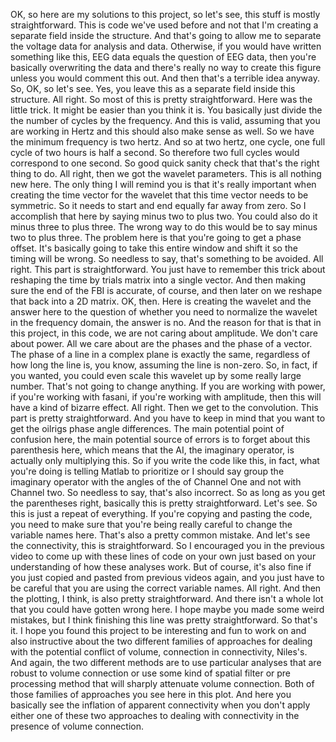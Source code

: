  OK, so here are my solutions to this project, so let's see, this stuff is mostly straightforward. This is code we've used before and not that I'm creating a separate field inside the structure. And that's going to allow me to separate the voltage data for analysis and data. Otherwise, if you would have written something like this, EEG data equals the question of EEG data, then you're basically overwriting the data and there's really no way to create this figure unless you would comment this out. And then that's a terrible idea anyway. So, OK, so let's see. Yes, you leave this as a separate field inside this structure. All right. So most of this is pretty straightforward. Here was the little trick. It might be easier than you think it is. You basically just divide the the number of cycles by the frequency. And this is valid, assuming that you are working in Hertz and this should also make sense as well. So we have the minimum frequency is two hertz. And so at two hertz, one cycle, one full cycle of two hours is half a second. So therefore two full cycles would correspond to one second. So good quick sanity check that that's the right thing to do. All right, then we got the wavelet parameters. This is all nothing new here. The only thing I will remind you is that it's really important when creating the time vector for the wavelet that this time vector needs to be symmetric. So it needs to start and end equally far away from zero. So I accomplish that here by saying minus two to plus two. You could also do it minus three to plus three. The wrong way to do this would be to say minus two to plus three. The problem here is that you're going to get a phase offset. It's basically going to take this entire window and shift it so the timing will be wrong. So needless to say, that's something to be avoided. All right. This part is straightforward. You just have to remember this trick about reshaping the time by trials matrix into a single vector. And then making sure the end of the FBI is accurate, of course, and then later on we reshape that back into a 2D matrix. OK, then. Here is creating the wavelet and the answer here to the question of whether you need to normalize the wavelet in the frequency domain, the answer is no. And the reason for that is that in this project, in this code, we are not caring about amplitude. We don't care about power. All we care about are the phases and the phase of a vector. The phase of a line in a complex plane is exactly the same, regardless of how long the line is, you know, assuming the line is non-zero. So, in fact, if you wanted, you could even scale this wavelet up by some really large number. That's not going to change anything. If you are working with power, if you're working with fasani, if you're working with amplitude, then this will have a kind of bizarre effect. All right. Then we get to the convolution. This part is pretty straightforward. And you have to keep in mind that you want to get the oilrigs phase angle differences. The main potential point of confusion here, the main potential source of errors is to forget about this parenthesis here, which means that the AI, the imaginary operator, is actually only multiplying this. So if you write the code like this, in fact, what you're doing is telling Matlab to prioritize or I should say group the imaginary operator with the angles of the of Channel One and not with Channel two. So needless to say, that's also incorrect. So as long as you get the parentheses right, basically this is pretty straightforward. Let's see. So this is just a repeat of everything. If you're copying and pasting the code, you need to make sure that you're being really careful to change the variable names here. That's also a pretty common mistake. And let's see the connectivity, this is straightforward. So I encouraged you in the previous video to come up with these lines of code on your own just based on your understanding of how these analyses work. But of course, it's also fine if you just copied and pasted from previous videos again, and you just have to be careful that you are using the correct variable names. All right. And then the plotting, I think, is also pretty straightforward. And there isn't a whole lot that you could have gotten wrong here. I hope maybe you made some weird mistakes, but I think finishing this line was pretty straightforward. So that's it. I hope you found this project to be interesting and fun to work on and also instructive about the two different families of approaches for dealing with the potential conflict of volume, connection in connectivity, Niles's. And again, the two different methods are to use particular analyses that are robust to volume connection or use some kind of spatial filter or pre processing method that will sharply attenuate volume connection. Both of those families of approaches you see here in this plot. And here you basically see the inflation of apparent connectivity when you don't apply either one of these two approaches to dealing with connectivity in the presence of volume connection.
